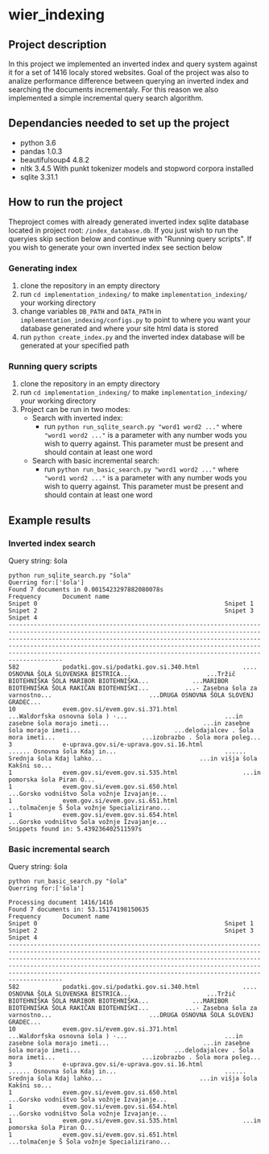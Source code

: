 # wier_indexing
## Project description
In this project we implemented an inverted index and query system against it for a set of 1416 localy stored websites. 
Goal of the project was also to analize performance difference between querying an inverted index and searching the documents
incrementaly. For this reason we also implemented a simple incremental query search algorithm.

## Dependancies needed to set up the project
* python 3.6
* pandas 1.0.3
* beautifulsoup4            4.8.2
* nltk                      3.4.5  With punkt tokenizer models and stopword corpora installed
* sqlite                    3.31.1

## How to run the project
Theproject comes with already generated inverted index sqlite database located in project root: `/index_database.db`.
If you just wish to run the queryies skip section below and continue with "Running query scripts". If you wish to generate your own inverted index see section below
### Generating index
1. clone the repository in an empty directory
2. run `cd implementation_indexing/` to make  `implementation_indexing/` your working directory
3. change variables `DB_PATH` and `DATA_PATH`  in `implementation_indexing/configs.py` to point to where you want your 
database generated and where your site html data is stored
4. run `python create_index.py` and the inverted index database will be generated at your specified path


### Running query scripts
1. clone the repository in an empty directory
2. run `cd implementation_indexing/` to make  `implementation_indexing/` your working directory
3. Project can be run in two modes:
      * Search with inverted index:
          * run `python run_sqlite_search.py "word1 word2 ..."` where  `"word1 word2 ..."` is a parameter with any number
          wods you wish to querry against. This parameter must be present and should contain at least one word
      * Search with basic incremental search:
          * run `python run_basic_search.py "word1 word2 ..."` where  `"word1 word2 ..."` is a parameter with any number
          wods you wish to querry against. This parameter must be present and should contain at least one word

## Example results
### Inverted index search
Query string: šola
```
python run_sqlite_search.py "šola"
Querring for:['šola']
Found 7 documents in 0.0015423297882080078s
Frequency      Document name                                     Snipet 0                                                    Snipet 1                                                    Snipet 2                                                    Snipet 3                                                    Snipet 4                                                    
-----------------------------------------------------------------------------------------------------------------------------------------------------------------------------------------------------------------------------------------------------------------------------------------------------------------------------------------------------------------------------
582            podatki.gov.si/podatki.gov.si.340.html            .... OSNOVNA ŠOLA SLOVENSKA BISTRICA...                     ...Tržič BIOTEHNIŠKA ŠOLA MARIBOR BIOTEHNIŠKA...            ...MARIBOR BIOTEHNIŠKA ŠOLA RAKIČAN BIOTEHNIŠKI...          ...- Zasebna šola za varnostno...                           ...DRUGA OSNOVNA ŠOLA SLOVENJ GRADEC...                     
10             evem.gov.si/evem.gov.si.371.html                  ...Waldorfska osnovna šola ) ·...                           ...in zasebne šola morajo imeti...                          ...in zasebne šola morajo imeti...                          ...delodajalcev . Šola mora imeti...                        ...izobrazbo . Šola mora poleg...                           
3              e-uprava.gov.si/e-uprava.gov.si.16.html           ...... Osnovna šola Kdaj in...                              ...... Srednja šola Kdaj lahko...                           ...in višja šola Kakšni so...                               
1              evem.gov.si/evem.gov.si.535.html                  ...in pomorska šola Piran O...                              
1              evem.gov.si/evem.gov.si.650.html                  ...Gorsko vodništvo Šola vožnje Izvajanje...                
1              evem.gov.si/evem.gov.si.651.html                  ...tolmačenje Š Šola vožnje Specializirano...               
1              evem.gov.si/evem.gov.si.654.html                  ...Gorsko vodništvo Šola vožnje Izvajanje...                
Snippets found in: 5.439236402511597s

```

### Basic incremental search
Query string: šola
```
python run_basic_search.py "šola"
Querring for:['šola']

Processing document 1416/1416
Found 7 documents in: 53.15174198150635
Frequency      Document name                                     Snipet 0                                                    Snipet 1                                                    Snipet 2                                                    Snipet 3                                                    Snipet 4                                                    
-----------------------------------------------------------------------------------------------------------------------------------------------------------------------------------------------------------------------------------------------------------------------------------------------------------------------------------------------------------------------------
582            podatki.gov.si/podatki.gov.si.340.html            .... OSNOVNA ŠOLA SLOVENSKA BISTRICA...                     ...Tržič BIOTEHNIŠKA ŠOLA MARIBOR BIOTEHNIŠKA...            ...MARIBOR BIOTEHNIŠKA ŠOLA RAKIČAN BIOTEHNIŠKI...          ...- Zasebna šola za varnostno...                           ...DRUGA OSNOVNA ŠOLA SLOVENJ GRADEC...                     
10             evem.gov.si/evem.gov.si.371.html                  ...Waldorfska osnovna šola ) ·...                           ...in zasebne šola morajo imeti...                          ...in zasebne šola morajo imeti...                          ...delodajalcev . Šola mora imeti...                        ...izobrazbo . Šola mora poleg...                           
3              e-uprava.gov.si/e-uprava.gov.si.16.html           ...... Osnovna šola Kdaj in...                              ...... Srednja šola Kdaj lahko...                           ...in višja šola Kakšni so...                               
1              evem.gov.si/evem.gov.si.650.html                  ...Gorsko vodništvo Šola vožnje Izvajanje...                
1              evem.gov.si/evem.gov.si.654.html                  ...Gorsko vodništvo Šola vožnje Izvajanje...                
1              evem.gov.si/evem.gov.si.535.html                  ...in pomorska šola Piran O...                              
1              evem.gov.si/evem.gov.si.651.html                  ...tolmačenje Š Šola vožnje Specializirano...  

```

